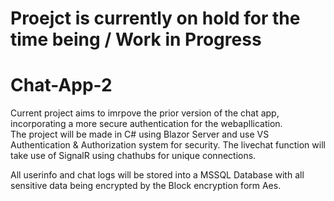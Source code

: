 # Proejct is currently on hold for the time being / Work in Progress


# Chat-App-2

Current project aims to imrpove the prior version of the chat app, incorporating a more secure authentication for the webapllication.   
The project will be made in C# using Blazor Server and use VS Authentication & Authorization system for security. 
The livechat function will take use of SignalR using chathubs for unique connections.

All userinfo and chat logs will be stored into a MSSQL Database with all sensitive data being encrypted by the Block encryption form Aes.
